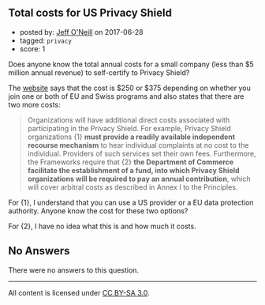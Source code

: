 ## Total costs for US Privacy Shield

- posted by: [Jeff O'Neill](https://stackexchange.com/users/46273/jeff-o-neill) on 2017-06-28
- tagged: `privacy`
- score: 1

Does anyone know the total annual costs for a small company (less than $5 million annual revenue) to self-certify to Privacy Shield?

The [website][1] says that the cost is $250 or $375 depending on whether you join one or both of EU and Swiss programs and also states that there are two more costs:

> Organizations will have additional direct costs associated with
> participating in the Privacy Shield. For example, Privacy Shield
> organizations {1} **must provide a readily available independent recourse
> mechanism** to hear individual complaints at no cost to the individual.
> Providers of such services set their own fees.  Furthermore, the
> Frameworks require that {2} **the Department of Commerce facilitate the
> establishment of a fund, into which Privacy Shield organizations will
> be required to pay an annual contribution**, which will cover arbitral
> costs as described in Annex I to the Principles.

For {1}, I understand that you can use a US provider or a EU data protection authority.  Anyone know the cost for these two options?

For {2}, I have no idea what this is and how much it costs.


  [1]: https://www.privacyshield.gov/Program-Overview

## No Answers

There were no answers to this question.


---

All content is licensed under [CC BY-SA 3.0](https://creativecommons.org/licenses/by-sa/3.0/).
